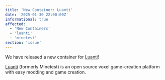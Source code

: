 ```yaml
---
title: 'New Container: Luanti'
date: '2025-01-30 22:00:00Z'
informational: true
affected:
  - 'New Containers'
  - 'luanti'
  - 'minetest'
section: 'issue'
---
```

We have released a new container for [Luanti](https://github.com/linuxserver/docker-luanti/)!

[Luanti](https://github.com/luanti-org/luanti) (formerly Minetest) is an open source voxel game-creation platform with easy modding and game creation.
